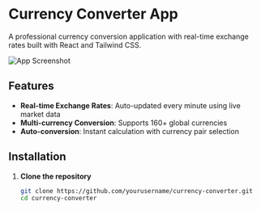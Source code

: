 # Currency Converter App

A professional currency conversion application with real-time exchange rates built with React and Tailwind CSS.

![App Screenshot](./assets/screenshot.png)

## Features

- **Real-time Exchange Rates**: Auto-updated every minute using live market data
- **Multi-currency Conversion**: Supports 160+ global currencies
- **Auto-conversion**: Instant calculation with currency pair selection

## Installation

1. **Clone the repository**
   ```bash
   git clone https://github.com/yourusername/currency-converter.git
   cd currency-converter
